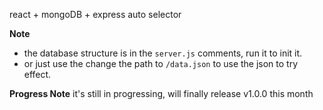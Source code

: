 react + mongoDB + express
auto selector

**Note**

* the database structure is in the `server.js` comments, run it to init it.
* or just use the change the path to `/data.json` to use the json to try effect.

**Progress Note**
    it's still in progressing, will finally release v1.0.0 this month 
